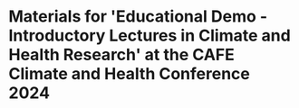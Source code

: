 # Materials for 'Educational Demo - Introductory Lectures in Climate and Health Research' at the CAFE Climate and Health Conference 2024